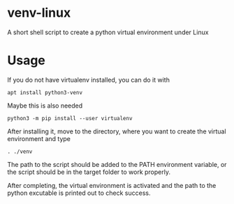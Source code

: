 # venv-linux
A short shell script to create a python virtual environment under Linux

# Usage
If you do not have virtualenv installed, you can do it with

`apt install python3-venv`

Maybe this is also needed

`python3 -m pip install --user virtualenv`

After installing it, move to the directory, where you want to
create the virtual environment and type

`. ./venv`

The path to the script should be added to the PATH environment
variable, or the script should be in the target folder to work
properly.

After completing, the virtual environment is activated and the
path to the python excutable is printed out to check success.